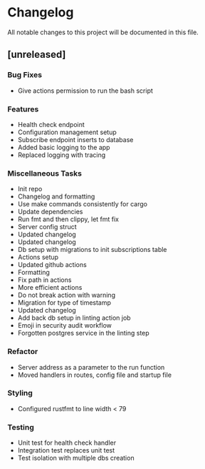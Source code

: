 # Changelog

All notable changes to this project will be documented in this file.

## [unreleased]

### Bug Fixes

- Give actions permission to run the bash script

### Features

- Health check endpoint
- Configuration management setup
- Subscribe endpoint inserts to database
- Added basic logging to the app
- Replaced logging with tracing

### Miscellaneous Tasks

- Init repo
- Changelog and formatting
- Use make commands consistently for cargo
- Update dependencies
- Run fmt and then clippy, let fmt fix
- Server config struct
- Updated changelog
- Updated changelog
- Db setup with migrations to init subscriptions table
- Actions setup
- Updated github actions
- Formatting
- Fix path in actions
- More efficient actions
- Do not break action with warning
- Migration for type of timestamp
- Updated changelog
- Add back db setup in linting action job
- Emoji in security audit workflow
- Forgotten postgres service in the linting step

### Refactor

- Server address as a parameter to the run function
- Moved handlers in routes, config file and startup file

### Styling

- Configured rustfmt to line width < 79

### Testing

- Unit test for health check handler
- Integration test replaces unit test
- Test isolation with multiple dbs creation

<!-- generated by git-cliff -->
